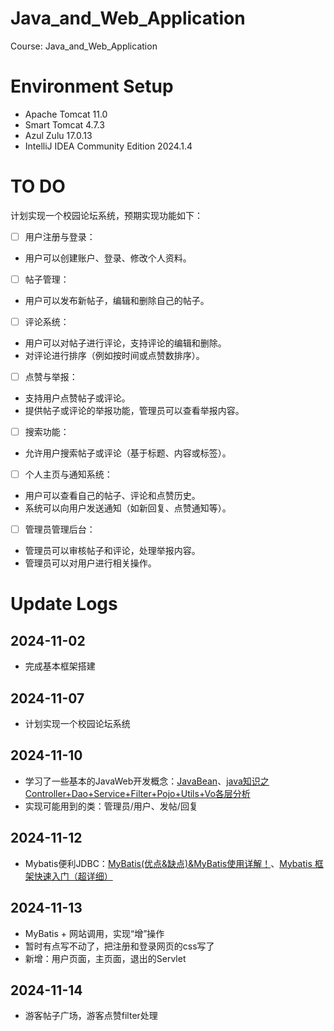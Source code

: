 # Java_and_Web_Application
Course: Java_and_Web_Application

# Environment Setup

+ Apache Tomcat 11.0
+ Smart Tomcat 4.7.3
+ Azul Zulu 17.0.13
+ IntelliJ IDEA Community Edition 2024.1.4

# TO DO

计划实现一个校园论坛系统，预期实现功能如下：

- [ ] 用户注册与登录：
+ 用户可以创建账户、登录、修改个人资料。
- [ ] 帖子管理：
+ 用户可以发布新帖子，编辑和删除自己的帖子。
- [ ] 评论系统：
+ 用户可以对帖子进行评论，支持评论的编辑和删除。
+ 对评论进行排序（例如按时间或点赞数排序）。
- [ ] 点赞与举报：
+ 支持用户点赞帖子或评论。
+ 提供帖子或评论的举报功能，管理员可以查看举报内容。
- [ ] 搜索功能：
+ 允许用户搜索帖子或评论（基于标题、内容或标签）。
- [ ] 个人主页与通知系统：
+ 用户可以查看自己的帖子、评论和点赞历史。
+ 系统可以向用户发送通知（如新回复、点赞通知等）。
- [ ] 管理员管理后台：
+ 管理员可以审核帖子和评论，处理举报内容。
+ 管理员可以对用户进行相关操作。

# Update Logs

## 2024-11-02
+ 完成基本框架搭建

## 2024-11-07
+ 计划实现一个校园论坛系统

## 2024-11-10
+ 学习了一些基本的JavaWeb开发概念：[JavaBean](https://blog.csdn.net/CZB_xiaoniu/article/details/79470703)、[java知识之Controller+Dao+Service+Filter+Pojo+Utils+Vo各层分析](https://blog.csdn.net/qq_38881474/article/details/96447154)
+ 实现可能用到的类：管理员/用户、发帖/回复

## 2024-11-12
+ Mybatis便利JDBC：[MyBatis(优点&缺点)&MyBatis使用详解！](https://zhuanlan.zhihu.com/p/338487669)、[Mybatis 框架快速入门（超详细）](https://blog.csdn.net/weixin_43883917/article/details/113731380)

## 2024-11-13
+ MyBatis + 网站调用，实现“增”操作
+ 暂时有点写不动了，把注册和登录网页的css写了
+ 新增：用户页面，主页面，退出的Servlet

## 2024-11-14
+ 游客帖子广场，游客点赞filter处理
